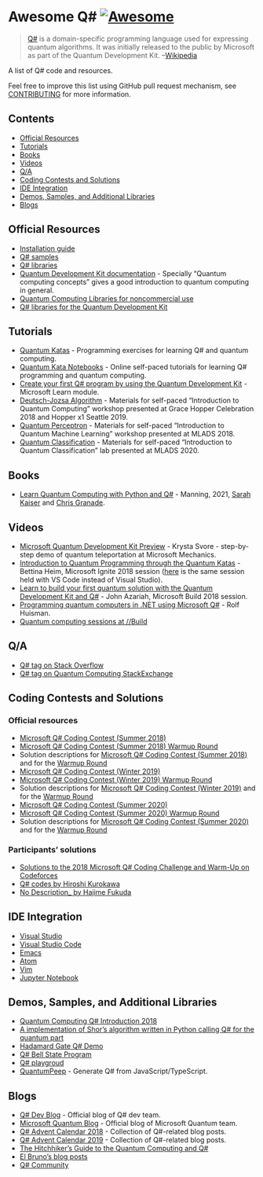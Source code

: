 Awesome Q\# [![Awesome](https://awesome.re/badge-flat.svg)](https://awesome.re)
===============================================================================

> [Q\#](https://docs.microsoft.com/en-us/quantum/) is a domain-specific programming language used for expressing quantum algorithms. It was initially released to the public by Microsoft as part of the Quantum Development Kit. –[Wikipedia](https://en.wikipedia.org/wiki/Q_Sharp)

A list of Q\# code and resources.

Feel free to improve this list using GitHub pull request mechanism, see [CONTRIBUTING](contributing.md) for more information.

Contents
--------

-   [Official Resources](#official-resources)
-   [Tutorials](#tutorials)
-   [Books](#books)
-   [Videos](#videos)
-   [Q/A](#qa)
-   [Coding Contests and Solutions](#coding-contests-and-solutions)
-   [IDE Integration](#ide-integration)
-   [Demos, Samples, and Additional Libraries](#demos-samples-and-additional-libraries)
-   [Blogs](#blogs)

Official Resources
------------------

-   [Installation guide](https://docs.microsoft.com/en-us/quantum/quantum-installconfig)
-   [Q\# samples](https://github.com/Microsoft/Quantum)
-   [Q\# libraries](https://github.com/Microsoft/QuantumLibraries)
-   [Quantum Development Kit documentation](https://docs.microsoft.com/quantum/) - Specially “Quantum computing concepts” gives a good introduction to quantum computing in general.
-   [Quantum Computing Libraries for noncommercial use](https://github.com/Microsoft/Quantum-NC)
-   [Q\# libraries for the Quantum Development Kit](https://github.com/microsoft/QuantumLibraries)

Tutorials
---------

-   [Quantum Katas](https://github.com/Microsoft/QuantumKatas/) - Programming exercises for learning Q\# and quantum computing.
-   [Quantum Kata Notebooks](https://mybinder.org/v2/gh/Microsoft/QuantumKatas/master?filepath=index.ipynb) - Online self-paced tutorials for learning Q\# programming and quantum computing.
-   [Create your first Q\# program by using the Quantum Development Kit](https://docs.microsoft.com/en-us/learn/modules/qsharp-create-first-quantum-development-kit/) - Microsoft Learn module.
-   [Deutsch-Jozsa Algorithm](https://github.com/Microsoft/GHC18-IntroToQuantumComputing/) - Materials for self-paced “Introduction to Quantum Computing” workshop presented at Grace Hopper Celebration 2018 and Hopper x1 Seattle 2019.
-   [Quantum Perceptron](https://github.com/Microsoft/MLADS2018-QuantumML) - Materials for self-paced “Introduction to Quantum Machine Learning” workshop presented at MLADS 2018.
-   [Quantum Classification](https://github.com/microsoft/MLADS2020-QuantumClassification) - Materials for self-paced “Introduction to Quantum Classification” lab presented at MLADS 2020.

Books
-----

-   [Learn Quantum Computing with Python and Q\#](https://www.manning.com/books/learn-quantum-computing-with-python-and-q-sharp) - Manning, 2021, [Sarah Kaiser](https://www.sckaiser.com/) and [Chris Granade](https://www.cgranade.com/).

Videos
------

-   [Microsoft Quantum Development Kit Preview](https://www.youtube.com/watch?v=v7b4J2INq9c) - Krysta Svore - step-by-step demo of quantum teleportation at Microsoft Mechanics.
-   [Introduction to Quantum Programming through the Quantum Katas](https://www.youtube.com/watch?v=h3M8OomE19o) - Bettina Heim, Microsoft Ignite 2018 session ([here](https://www.youtube.com/watch?v=AjBLsrGgEkY) is the same session held with VS Code instead of Visual Studio).
-   [Learn to build your first quantum solution with the Quantum Development Kit and Q\#](https://www.youtube.com/watch?v=YE4m3yCdcqE) - John Azariah, Microsoft Build 2018 session.
-   [Programming quantum computers in .NET using Microsoft Q\#](https://www.youtube.com/watch?v=qOg6weW-IDo) - Rolf Huisman.
-   [Quantum computing sessions at //Build](https://mybuild.microsoft.com/sessions?q=quantum)

Q/A
---

-   [Q\# tag on Stack Overflow](https://stackoverflow.com/questions/tagged/q%23)
-   [Q\# tag on Quantum Computing StackExchange](https://quantumcomputing.stackexchange.com/questions/tagged/q%23)

Coding Contests and Solutions
-----------------------------

### Official resources

-   [Microsoft Q\# Coding Contest (Summer 2018)](https://codeforces.com/contest/1002)
-   [Microsoft Q\# Coding Contest (Summer 2018) Warmup Round](https://codeforces.com/contest/1001)
-   Solution descriptions for [Microsoft Q\# Coding Contest (Summer 2018)](https://assets.codeforces.com/rounds/997-998/main-contest-editorial.pdf) and for the [Warmup Round](https://assets.codeforces.com/rounds/997-998/warmup-editorial.pdf)
-   [Microsoft Q\# Coding Contest (Winter 2019)](https://codeforces.com/contest/1116)
-   [Microsoft Q\# Coding Contest (Winter 2019) Warmup Round](https://codeforces.com/contest/1115)
-   Solution descriptions for [Microsoft Q\# Coding Contest (Winter 2019)](https://codeforces.com/blog/entry/65702) and for the [Warmup Round](https://assets.codeforces.com/rounds/1115/warmup-editorial.pdf)
-   [Microsoft Q\# Coding Contest (Summer 2020)](https://codeforces.com/contest/1357)
-   [Microsoft Q\# Coding Contest (Summer 2020) Warmup Round](https://codeforces.com/contest/1356)
-   Solution descriptions for [Microsoft Q\# Coding Contest (Summer 2020)](https://codeforces.com/blog/entry/79208) and for the [Warmup Round](https://codeforces.com/blog/entry/78832)

### Participants’ solutions

-   [Solutions to the 2018 Microsoft Q\# Coding Challenge and Warm-Up on Codeforces](https://github.com/RobertDurfee/QSharpCodingChallenge)
-   [Q\# codes by Hiroshi Kurokawa](https://github.com/hkurokawa/QSharpCodingContest2018)
-   [No Description\_ by Hajime Fukuda](https://github.com/hajifkd/qsharp-vscode)

IDE Integration
---------------

-   [Visual Studio](https://marketplace.visualstudio.com/items?itemName=quantum.DevKit)
-   [Visual Studio Code](https://marketplace.visualstudio.com/items?itemName=quantum.quantum-devkit-vscode)
-   [Emacs](https://github.com/forked-from-1kasper/emacs-qsharp-mode)
-   [Atom](https://github.com/ivangabriele/atom-qsharp)
-   [Vim](https://github.com/gootorov/q-sharp.vim)
-   [Jupyter Notebook](https://docs.microsoft.com/en-us/azure/quantum/install-jupyter-qdk)

Demos, Samples, and Additional Libraries
----------------------------------------

-   [Quantum Computing Q\# Introduction 2018](https://github.com/Djohnnie/QuantumComputingQSharpIntroduction2018)
-   [A implementation of Shor’s algorithm written in Python calling Q\# for the quantum part](https://github.com/Michaelvll/myQShor)
-   [Hadamard Gate Q\# Demo](https://github.com/jwulf/HGate)
-   [Q\# Bell State Program](https://github.com/pktippa/q_sharp_bell_state)
-   [Q\# playgroud](https://github.com/weize07/Qsharp-playgroud)
-   [QuantumPeep](https://github.com/mapmeld/quantum-peep) - Generate Q\# from JavaScript/TypeScript.

Blogs
-----

-   [Q\# Dev Blog](https://devblogs.microsoft.com/qsharp/) - Official blog of Q\# dev team.
-   [Microsoft Quantum Blog](https://cloudblogs.microsoft.com/quantum/) - Official blog of Microsoft Quantum team.
-   [Q\# Advent Calendar 2018](https://devblogs.microsoft.com/qsharp/q-advent-calendar-2018/) - Collection of Q\#-related blog posts.
-   [Q\# Advent Calendar 2019](https://devblogs.microsoft.com/qsharp/q-advent-calendar-2019/) - Collection of Q\#-related blog posts.
-   [The Hitchhiker’s Guide to the Quantum Computing and Q\#](https://blogs.msdn.microsoft.com/uk_faculty_connection/2018/02/26/the-hitchhikers-guide-to-the-quantum-computing-and-q-blog/)
-   [El Bruno’s blog posts](https://elbruno.com/tag/q/)
-   [Q\# Community](https://qsharp.community)
